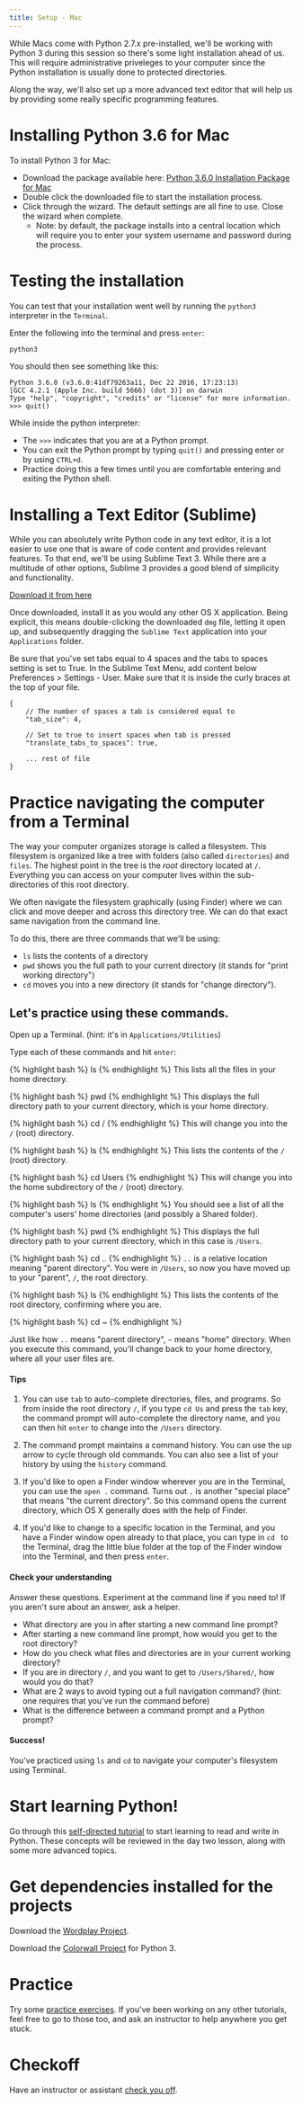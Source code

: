 ```yaml
---
title: Setup - Mac
---
```


While Macs come with Python 2.7.x pre-installed, we'll be working with Python 3 during this session so there's some light installation ahead of us. This will require administrative priveleges to your computer since the Python installation is usually done to protected directories.

Along the way, we'll also set up a more advanced text editor that will help us by providing some really specific programming features.

# Installing Python 3.6 for Mac

To install Python 3 for Mac:

* Download the package available here: [Python 3.6.0 Installation Package for Mac](https://www.python.org/ftp/python/3.6.0/python-3.6.0-macosx10.6.pkg)
* Double click the downloaded file to start the installation process.
* Click through the wizard. The default settings are all fine to use. Close the wizard when complete.
  * Note: by default, the package installs into a central location which will require you to enter your system username and password during the process.

# Testing the installation

You can test that your installation went well by running the `python3` interpreter in the `Terminal`. 

Enter the following into the terminal and press `enter`:

    python3

You should then see something like this:

    Python 3.6.0 (v3.6.0:41df79263a11, Dec 22 2016, 17:23:13) 
    [GCC 4.2.1 (Apple Inc. build 5666) (dot 3)] on darwin
    Type "help", "copyright", "credits" or "license" for more information.
    >>> quit()

While inside the python interpreter:

* The `>>>` indicates that you are at a Python prompt.
* You can exit the Python prompt by typing `quit()` and pressing enter or by using `CTRL+d`. 
* Practice doing this a few times until you are comfortable entering and exiting the Python shell.

# Installing a Text Editor (Sublime)

While you can absolutely write Python code in any text editor, it is a lot easier to use one that is aware of code content and provides relevant features. To that end, we'll be using Sublime Text 3. While there are a multitude of other options, Sublime 3 provides a good blend of simplicity and functionality.

[Download it from here](http://www.sublimetext.com/3)

Once downloaded, install it as you would any other OS X application. Being explicit, this means double-clicking the downloaded `dmg` file, letting it open up, and subsequently dragging the `Sublime Text` application into your `Applications` folder.

Be sure that you've set tabs equal to 4 spaces and the tabs to spaces setting is set to True.  In the Sublime Text Menu, add content below Preferences > Settings - User. Make sure that it is inside the curly braces at the top of your file.

~~~
{
    // The number of spaces a tab is considered equal to
    "tab_size": 4,

    // Set to true to insert spaces when tab is pressed
    "translate_tabs_to_spaces": true,

    ... rest of file
}
~~~

# Practice navigating the computer from a Terminal

The way your computer organizes storage is called a filesystem. This filesystem is organized like a tree with folders (also called `directories`) and `files`. The highest point in the tree is the _root_ directory located at `/`. Everything you can access on your computer lives within the sub-directories of this root directory.

We often navigate the filesystem graphically (using Finder) where we can click and move deeper and across this directory tree. We can do that exact same navigation from the command line.

To do this, there are three commands that we'll be using:

  * `ls`  lists the contents of a directory
  * `pwd`  shows you the full path to your current directory (it stands for "print working directory")
  * `cd`  moves you into a new directory (it stands for "change directory").

## Let's practice using these commands.

Open up a Terminal. (hint: it's in `Applications/Utilities`)

Type each of these commands and hit `enter`:

{% highlight bash %}
ls
{% endhighlight %}
This lists all the files in your home directory.

{% highlight bash %}
pwd
{% endhighlight %}
This displays the full directory path to your current directory, which is your home directory.

{% highlight bash %}
cd /
{% endhighlight %}
This will change you into the `/` (root) directory.

{% highlight bash %}
ls
{% endhighlight %}
This lists the contents of the `/` (root) directory.

{% highlight bash %}
cd Users
{% endhighlight %}
This will change you into the home subdirectory of the `/` (root) directory.

{% highlight bash %}
ls
{% endhighlight %}
You should see a list of all the computer's users' home directories (and possibly a Shared folder).

{% highlight bash %}
pwd
{% endhighlight %}
This displays the full directory path to your current directory, which in this case is `/Users`.

{% highlight bash %}
cd ..
{% endhighlight %}
`..` is a relative location meaning "parent directory". You were in `/Users`, so now you have moved up to your "parent", `/`, the root directory.

{% highlight bash %}
ls
{% endhighlight %}
This lists the contents of the root directory, confirming where you are.

{% highlight bash %}
cd ~
{% endhighlight %}

Just like how `..` means "parent directory", `~` means "home" directory. When you execute this command, you'll change back to your home directory, where all your user files are.

#### Tips

1. You can use `tab` to auto-complete directories, files, and programs. So from inside the root directory `/`, if you type `cd Us` and press the `tab` key, the command prompt will auto-complete the directory name, and you can then hit `enter` to change into the `/Users` directory.

2. The command prompt maintains a command history. You can use the up arrow to cycle through old commands. You can also see a list of your history by using the `history` command.

3. If you'd like to open a Finder window wherever you are in the Terminal, you can use the `open .` command. Turns out `.` is another "special place" that means "the current directory". So this command opens the current directory, which OS X generally does with the help of Finder.

4. If you'd like to change to a specific location in the Terminal, and you have a Finder window open already to that place, you can type in `cd ` to the Terminal, drag the little blue folder at the top of the Finder window into the Terminal, and then press `enter`.

#### Check your understanding

Answer these questions. Experiment at the command line if you need to! If you aren't sure about an answer, ask a helper.

* What directory are you in after starting a new command line prompt?
* After starting a new command line prompt, how would you get to the root directory?
* How do you check what files and directories are in your current working directory?
* If you are in directory `/`, and you want to get to `/Users/Shared/`, how would you do that?
* What are 2 ways to avoid typing out a full navigation command? (hint: one requires that you've run the command before)
* What is the difference between a command prompt and a Python prompt?


#### Success!

You've practiced using `ls` and `cd` to navigate your computer's filesystem using Terminal.

# Start learning Python!
Go through this [self-directed tutorial](/day_one_tutorial/) to start learning to read and write in Python. These concepts will be reviewed in the day two lesson, along with some more advanced topics.

# Get dependencies installed for the projects

Download the [Wordplay Project](https://github.com/PhillyPythonWorkshop/Wordplay/archive/master.zip).

Download the [Colorwall Project](https://github.com/PhillyPythonWorkshop/Colorwall3/archive/master.zip) for Python 3.  

# Practice
Try some [practice exercises](/practice/).  If you've been working on any other tutorials, feel free to go to those too, and ask an instructor to help anywhere you get stuck.

# Checkoff
Have an instructor or assistant [check you off](/fridaycheckoff/).

